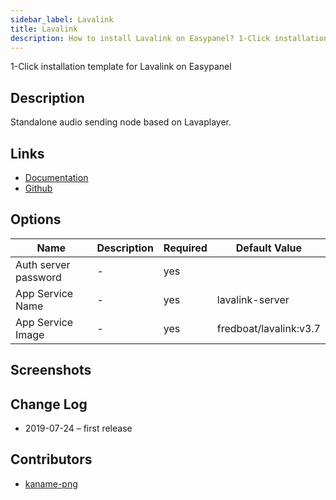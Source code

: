```yaml
---
sidebar_label: Lavalink
title: Lavalink
description: How to install Lavalink on Easypanel? 1-Click installation template for Lavalink on Easypanel
---
```


<!-- generated -->

1-Click installation template for Lavalink on Easypanel

## Description

Standalone audio sending node based on Lavaplayer.

## Links

- [Documentation](https://github.com/freyacodes/Lavalink/blob/master/README.md)
- [Github](https://github.com/freyacodes/Lavalink)

## Options

Name | Description | Required | Default Value
-|-|-|-
Auth server password | - | yes | 
App Service Name | - | yes | lavalink-server
App Service Image | - | yes | fredboat/lavalink:v3.7

## Screenshots


## Change Log

- 2019-07-24 – first release

## Contributors

- [kaname-png](https://github.com/kaname-png)
